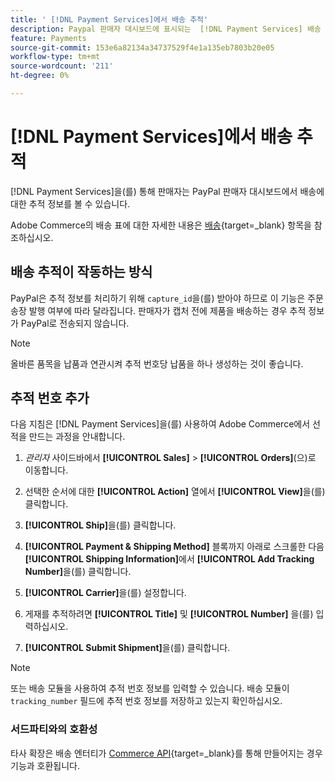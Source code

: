 ```yaml
---
title: ' [!DNL Payment Services]에서 배송 추적'
description: Paypal 판매자 대시보드에 표시되는  [!DNL Payment Services] 배송 및 추적 정보를 사용자 지정합니다.
feature: Payments
source-git-commit: 153e6a82134a34737529f4e1a135eb7803b20e05
workflow-type: tm+mt
source-wordcount: '211'
ht-degree: 0%

---
```



# [!DNL Payment Services]에서 배송 추적

[!DNL Payment Services]을(를) 통해 판매자는 PayPal 판매자 대시보드에서 배송에 대한 추적 정보를 볼 수 있습니다.

Adobe Commerce의 배송 표에 대한 자세한 내용은 [배송](https://experienceleague.adobe.com/en/docs/commerce-admin/stores-sales/order-management/shipments){target=_blank} 항목을 참조하십시오.

## 배송 추적이 작동하는 방식

PayPal은 추적 정보를 처리하기 위해 `capture_id`을(를) 받아야 하므로 이 기능은 주문 송장 발행 여부에 따라 달라집니다. 판매자가 캡처 전에 제품을 배송하는 경우 추적 정보가 PayPal로 전송되지 않습니다.

>[!NOTE]
>
> 올바른 품목을 납품과 연관시켜 추적 번호당 납품을 하나 생성하는 것이 좋습니다.

## 추적 번호 추가

다음 지침은 [!DNL Payment Services]을(를) 사용하여 Adobe Commerce에서 선적을 만드는 과정을 안내합니다.

1. _관리자_ 사이드바에서 **[!UICONTROL Sales]** > **[!UICONTROL Orders]**(으)로 이동합니다.

1. 선택한 순서에 대한 **[!UICONTROL Action]** 열에서 **[!UICONTROL View]**&#x200B;을(를) 클릭합니다.

1. **[!UICONTROL Ship]**&#x200B;을(를) 클릭합니다.

1. **[!UICONTROL Payment & Shipping Method]** 블록까지 아래로 스크롤한 다음 **[!UICONTROL Shipping Information]**&#x200B;에서 **[!UICONTROL Add Tracking Number]**&#x200B;을(를) 클릭합니다.

1. **[!UICONTROL Carrier]**&#x200B;을(를) 설정합니다.

1. 게재를 추적하려면 **[!UICONTROL Title]** 및 **[!UICONTROL Number]** 을(를) 입력하십시오.

1. **[!UICONTROL Submit Shipment]**&#x200B;을(를) 클릭합니다.

>[!NOTE]
>
> 또는 배송 모듈을 사용하여 추적 번호 정보를 입력할 수 있습니다. 배송 모듈이 `tracking_number` 필드에 추적 번호 정보를 저장하고 있는지 확인하십시오.

### 서드파티와의 호환성

타사 확장은 배송 엔터티가 [Commerce API](https://developer.adobe.com/commerce/webapi/rest/attributes/#magentosalesapishipmentrepositoryinterface-shipmentrepositoryinterface){target=_blank}를 통해 만들어지는 경우 기능과 호환됩니다.
